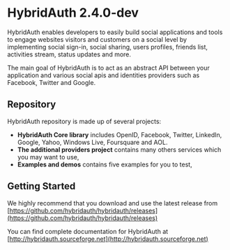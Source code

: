 # HybridAuth 2.4.0-dev

HybridAuth enables developers to easily build social applications and tools
to engage websites visitors and customers on a social level by implementing
social sign-in, social sharing, users profiles, friends list, activities
stream, status updates and more.

The main goal of HybridAuth is to act as an abstract API between your application
and various social apis and identities providers such as Facebook, Twitter and Google.

## Repository

HybridAuth repository is made up of several projects:

- **HybridAuth Core library** includes OpenID, Facebook, Twitter, LinkedIn, Google, Yahoo, Windows Live, Foursquare and AOL.
- **The additional providers project** contains many others services
  which you may want to use,
- **Examples and demos** contains five examples for you to test,

## Getting Started

We highly recommend that you download and use the latest release from [https://github.com/hybridauth/hybridauth/releases](https://github.com/hybridauth/hybridauth/releases)

You can find  complete documentation for HybridAuth
at [http://hybridauth.sourceforge.net](http://hybridauth.sourceforge.net)
